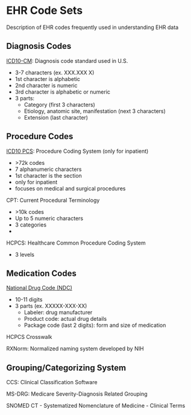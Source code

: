 # EHR Code Sets

Description of EHR codes frequently used in understanding EHR data

## Diagnosis Codes

[ICD10-CM](https://www.icd10data.com/ICD10CM/): Diagnosis code standard used in U.S.

- 3-7 characters (ex. XXX.XXX X)
- 1st character is alphabetic
- 2nd character is numeric
- 3rd character is alphabetic or numeric
- 3 parts:
    - Category (first 3 characters)
    - Etiology, anatomic site, manifestation (next 3 characters)
    - Extension (last character)

## Procedure Codes

[ICD10 PCS](https://www.cms.gov/Medicare/Coding/ICD10/Downloads/2014-pcs-procedure-coding-system.pdf): Procedure Coding System (only for inpatient)

- \>72k codes
- 7 alphanumeric characters
- 1st character is the section
- only for inpatient
- focuses on medical and surgical procedures

CPT: Current Procedural Terminology

- \>10k codes
- Up to 5 numeric characters
- 3 categories
-

HCPCS: Healthcare Common Procedure Coding System

- 3 levels


## Medication Codes

[National Drug Code (NDC)](https://ndclist.com/)

- 10-11 digits
- 3 parts (ex. XXXXX-XXX-XX)
    - Labeler: drug manufacturer
    - Product code: actual drug details
    - Package code (last 2 digits): form and size of medication

HCPCS Crosswalk

RXNorm: Normalized naming system developed by NIH

## Grouping/Categorizing System

CCS: Clinical Classification Software

MS-DRG: Medicare Severity-Diagnosis Related Grouping

SNOMED CT - Systematized Nomenclature of Medicine - Clinical Terms

